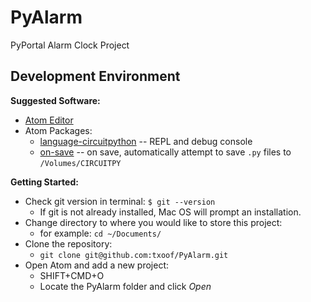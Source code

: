 # PyAlarm
PyPortal Alarm Clock Project

## Development Environment
**Suggested Software:**

* [Atom Editor](https://atom.io/)
* Atom Packages:
   * [language-circuitpython](https://atom.io/packages/language-circuitpython) -- REPL and debug console
   * [on-save](https://atom.io/packages/on-save) -- on save, automatically attempt to save `.py` files to `/Volumes/CIRCUITPY`

**Getting Started:**
* Check git version in terminal: `$ git --version`
   * If git is not already installed, Mac OS will prompt an installation.
* Change directory to where you would like to store this project:
   * for example: `cd ~/Documents/`
* Clone the repository:
  * `git clone git@github.com:txoof/PyAlarm.git`
* Open Atom and add a new project:
  * SHIFT+CMD+O
  * Locate the PyAlarm folder and click *Open*
